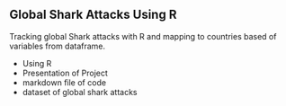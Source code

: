 ## Global Shark Attacks Using R
Tracking global Shark attacks with R and mapping to countries based of variables from dataframe.
- Using R
- Presentation of Project
- markdown file of code 
- dataset of global shark attacks
